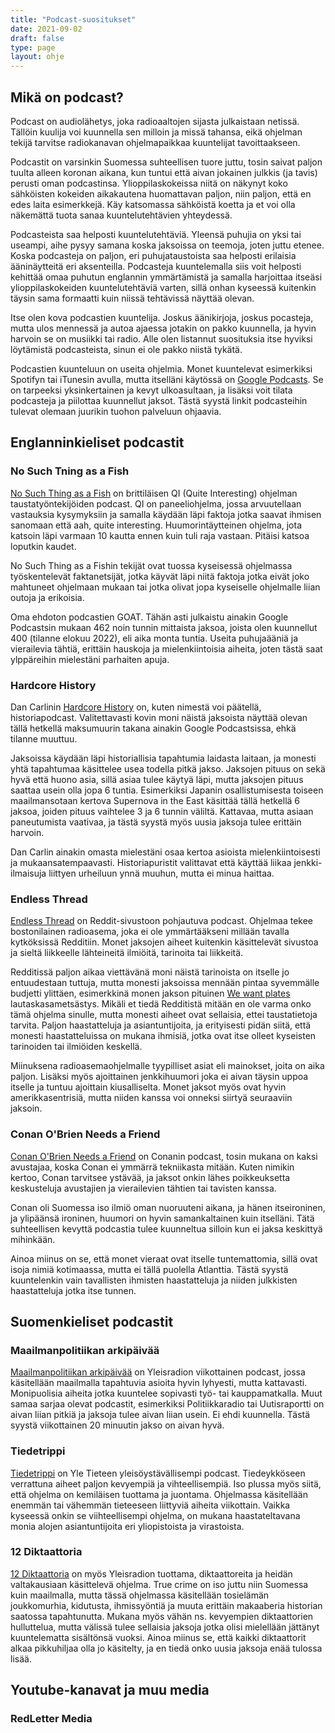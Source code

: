 ```yaml
---
title: "Podcast-suositukset"
date: 2021-09-02
draft: false
type: page
layout: ohje
---
```

## Mikä on podcast?
Podcast on audiolähetys, joka radioaaltojen sijasta julkaistaan netissä. Tällöin kuulija voi kuunnella sen milloin ja missä tahansa, eikä ohjelman tekijä tarvitse radiokanavan ohjelmapaikkaa kuuntelijat tavoittaakseen. 

Podcastit on varsinkin Suomessa suhteellisen tuore juttu, tosin saivat paljon tuulta alleen koronan aikana, kun tuntui että aivan jokainen julkkis (ja tavis) perusti oman podcastinsa. Ylioppilaskokeissa niitä on näkynyt koko sähköisten kokeiden aikakautena huomattavan paljon, niin paljon, että en edes laita esimerkkejä. Käy katsomassa sähköistä koetta ja et voi olla näkemättä tuota sanaa kuuntelutehtävien yhteydessä.

Podcasteista saa helposti kuuntelutehtäviä. Yleensä puhujia on yksi tai useampi, aihe pysyy samana koska jaksoissa on teemoja, joten juttu etenee. Koska podcasteja on paljon, eri puhujataustoista saa helposti erilaisia ääninäytteitä eri aksenteilla. Podcasteja kuuntelemalla siis voit helposti kehittää omaa puhutun englannin ymmärtämistä ja samalla harjoittaa itseäsi ylioppilaskokeiden kuuntelutehtäviä varten, sillä onhan kyseessä kuitenkin täysin sama formaatti kuin niissä tehtävissä näyttää olevan.

Itse olen kova podcastien kuuntelija. Joskus äänikirjoja, joskus pocasteja, mutta ulos mennessä ja autoa ajaessa jotakin on pakko kuunnella, ja hyvin harvoin se on musiikki tai radio. Alle olen listannut suosituksia itse hyviksi löytämistä podcasteista, sinun ei ole pakko niistä tykätä. 

Podcastien kuunteluun on useita ohjelmia. Monet kuuntelevat esimerkiksi Spotifyn tai iTunesin avulla, mutta itselläni käytössä on [Google Podcasts](https://podcasts.google.com/). Se on tarpeeksi yksinkertainen ja kevyt ulkoasultaan, ja lisäksi voit tilata podcasteja ja piilottaa kuunnellut jaksot. Tästä syystä linkit podcasteihin tulevat olemaan juurikin tuohon palveluun ohjaavia.

## Englanninkieliset podcastit

### No Such Tning as a Fish
[No Such Thing as a Fish](https://podcasts.google.com/feed/aHR0cHM6Ly9hdWRpb2Jvb20uY29tL2NoYW5uZWxzLzIzOTkyMTYucnNzkki) on brittiläisen QI (Quite Interesting) ohjelman taustatyöntekijöiden podcast. QI on paneeliohjelma, jossa arvuutellaan vastauksia kysymyksiin ja samalla käydään läpi faktoja jotka saavat ihmisen sanomaan että aah, quite interesting. Huumorintäytteinen ohjelma, jota katsoin läpi varmaan 10 kautta ennen kuin tuli raja vastaan. Pitäisi katsoa loputkin kaudet.

No Such Thing as a Fishin tekijät ovat tuossa kyseisessä ohjelmassa työskentelevät faktanetsijät, jotka käyvät läpi niitä faktoja jotka eivät joko mahtuneet ohjelmaan mukaan tai jotka olivat jopa kyseiselle ohjelmalle liian outoja ja erikoisia. 

Oma ehdoton podcastien GOAT. Tähän asti julkaistu ainakin Google Podcastsin mukaan 462 noin tunnin mittaista jaksoa, joista olen kuunnellut 400 (tilanne elokuu 2022), eli aika monta tuntia. Useita puhujaääniä ja vierailevia tähtiä, erittäin hauskoja ja mielenkiintoisia aiheita, joten tästä saat ylppäreihin mielestäni parhaiten apuja. 

### Hardcore History
Dan Carlinin [Hardcore History](https://podcasts.google.com/feed/aHR0cHM6Ly9mZWVkcy5mZWVkYnVybmVyLmNvbS9kYW5jYXJsaW4vaGlzdG9yeT9mb3JtYXQ9eG1s) on, kuten nimestä voi päätellä, historiapodcast. Valitettavasti kovin moni näistä jaksoista näyttää olevan tällä hetkellä maksumuurin takana ainakin Google Podcastsissa, ehkä tilanne muuttuu.

Jaksoissa käydään läpi historiallisia tapahtumia laidasta laitaan, ja monesti yhtä tapahtumaa käsittelee usea todella pitkä jakso. Jaksojen pituus on sekä hyvä että huono asia, sillä asiaa tulee käytyä läpi, mutta jaksojen pituus saattaa usein olla jopa 6 tuntia. Esimerkiksi Japanin osallistumisesta toiseen maailmansotaan kertova Supernova in the East käsittää tällä hetkellä 6 jaksoa, joiden pituus vaihtelee 3 ja 6 tunnin väliltä. Kattavaa, mutta asiaan paneutumista vaativaa, ja tästä syystä myös uusia jaksoja tulee erittäin harvoin.

Dan Carlin ainakin omasta mielestäni osaa kertoa asioista mielenkiintoisesti ja mukaansatempaavasti. Historiapuristit valittavat että käyttää liikaa jenkki-ilmaisuja liittyen urheiluun ynnä muuhun, mutta ei minua haittaa. 


### Endless Thread
[Endless Thread](https://podcasts.google.com/feed/aHR0cHM6Ly9yc3Mud2J1ci5vcmcvZW5kbGVzc3RocmVhZC9wb2RjYXN0) on Reddit-sivustoon pohjautuva podcast. Ohjelmaa tekee bostonilainen radioasema, joka ei ole ymmärtääkseni millään tavalla kytköksissä Redditiin. Monet jaksojen aiheet kuitenkin käsittelevät sivustoa ja sieltä liikkeelle lähteineitä ilmiöitä, tarinoita tai liikkeitä. 

Redditissä paljon aikaa viettävänä moni näistä tarinoista on itselle jo entuudestaan tuttuja, mutta monesti jaksoissa mennään pintaa syvemmälle budjetti ylittäen, esimerkkinä monen jakson pituinen [We want plates](https://podcasts.google.com/feed/aHR0cHM6Ly9yc3Mud2J1ci5vcmcvZW5kbGVzc3RocmVhZC9wb2RjYXN0/episode/OGUwNjNjM2QtMjI0OC00M2M5LTkzYzEtMGZhNzU1ODcwMWEw?sa=X&ved=0CAUQkfYCahgKEwj4p_bLl-75AhUAAAAAHQAAAAAQngk) lautaskasametsästys. Mikäli et tiedä Redditistä mitään en ole varma onko tämä ohjelma sinulle, mutta monesti aiheet ovat sellaisia, ettei taustatietoja tarvita. Paljon haastatteluja ja asiantuntijoita, ja erityisesti pidän siitä, että monesti haastatteluissa on mukana ihmisiä, jotka ovat itse olleet kyseisten tarinoiden tai ilmiöiden keskellä. 

Miinuksena radioasemaohjelmalle tyypilliset asiat eli mainokset, joita on aika paljon. Lisäksi myös ajoittainen jenkkihuumori joka ei aivan täysin uppoa itselle ja tuntuu ajoittain kiusalliselta. Monet jaksot myös ovat hyvin amerikkasentrisiä, mutta niiden kanssa voi onneksi siirtyä seuraaviin jaksoin.

### Conan O'Brien Needs a Friend
[Conan O'Brien Needs a Friend](https://podcasts.google.com/feed/aHR0cHM6Ly9mZWVkcy5zaW1wbGVjYXN0LmNvbS9kSG9vaFZOSA) on Conanin podcast, tosin mukana on kaksi avustajaa, koska Conan ei ymmärrä tekniikasta mitään. Kuten nimikin kertoo, Conan tarvitsee ystävää, ja jaksot onkin lähes poikkeuksetta keskusteluja avustajien ja vierailevien tähtien tai tavisten kanssa. 

Conan oli Suomessa iso ilmiö oman nuoruuteni aikana, ja hänen itseironinen, ja ylipäänsä ironinen, huumori on hyvin samankaltainen kuin itselläni. Tätä suhteellisen kevyttä podcastia tulee kuunneltua silloin kun ei jaksa keskittyä mihinkään. 

Ainoa miinus on se, että monet vieraat ovat itselle tuntemattomia, sillä ovat isoja nimiä kotimaassa, mutta ei tällä puolella Atlanttia. Tästä syystä kuuntelenkin vain tavallisten ihmisten haastatteluja ja niiden julkkisten haastatteluja jotka itse tunnen.

## Suomenkieliset podcastit

### Maailmanpolitiikan arkipäivää
[Maailmanpolitiikan arkipäivää](https://podcasts.google.com/feed/aHR0cHM6Ly9mZWVkcy55bGUuZmkvYXJlZW5hL3YxL3Nlcmllcy8xLTE1MDkwNDIucnNzP2xhbmc9c3YmZG93bmxvYWRhYmxlPXRydWU) on Yleisradion viikottainen podcast, jossa käsitellään maailmalla tapahtuvia asioita hyvin lyhyesti, mutta kattavasti. Monipuolisia aiheita jotka kuuntelee sopivasti työ- tai kauppamatkalla. Muut samaa sarjaa olevat podcastit, esimerkiksi Politiikkaradio tai Uutisraportti on aivan liian pitkiä ja jaksoja tulee aivan liian usein. Ei ehdi kuunnella. Tästä syystä viikottainen 20 minuutin jakso on aivan hyvä.

### Tiedetrippi
[Tiedetrippi](https://podcasts.google.com/feed/aHR0cHM6Ly9mZWVkcy55bGUuZmkvYXJlZW5hL3YxL3Nlcmllcy8xLTUwNDM4ODc1LnJzcz9sYW5nPWZpJmRvd25sb2FkYWJsZT10cnVl?sa=X&ved=0CAYQ9sEGahgKEwj4p_bLl-75AhUAAAAAHQAAAAAQxgM) on Yle Tieteen yleisöystävällisempi podcast. Tiedeykköseen verrattuna aiheet paljon kevyempiä ja vihteellisempiä. Iso plussa myös siitä, että ohjelma on kemiläisen tuottama ja juontama. Ohjelmassa käsitellään enemmän tai vähemmän tieteeseen liittyviä aiheita viikottain. Vaikka kyseessä onkin se viihteellisempi ohjelma, on mukana haastateltavana monia alojen asiantuntijoita eri yliopistoista ja virastoista.

### 12 Diktaattoria
[12 Diktaattoria](https://podcasts.google.com/feed/aHR0cHM6Ly9mZWVkcy55bGUuZmkvYXJlZW5hL3YxL3Nlcmllcy8xLTM5NDgwODUucnNzP2xhbmc9ZmkmZG93bmxvYWRhYmxlPXRydWU?sa=X&ved=0CAQQ9sEGahgKEwj4p_bLl-75AhUAAAAAHQAAAAAQ2gI) on myös Yleisradion tuottama, diktaattoreita ja heidän valtakausiaan käsittelevä ohjelma. True crime on iso juttu niin Suomessa kuin maailmalla, mutta tässä ohjelmassa käsitellään tosielämän joukkomurhia, kidutusta, ihmissyöntiä ja muuta erittäin makaaberia historian saatossa tapahtunutta. Mukana myös vähän ns. kevyempien diktaattorien hulluttelua, mutta välissä tulee sellaisia jaksoja jotka olisi mielellään jättänyt kuuntelematta sisältönsä vuoksi. Ainoa miinus se, että kaikki diktaattorit alkaa pikkuhiljaa olla jo käsitelty, ja en tiedä onko uusia jaksoja enää tulossa lisää.

## Youtube-kanavat ja muu media

### RedLetter Media
